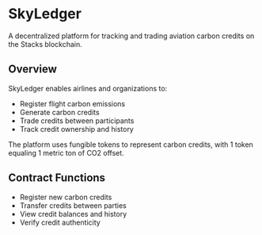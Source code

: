 # SkyLedger

A decentralized platform for tracking and trading aviation carbon credits on the Stacks blockchain.

## Overview

SkyLedger enables airlines and organizations to:
- Register flight carbon emissions
- Generate carbon credits
- Trade credits between participants
- Track credit ownership and history

The platform uses fungible tokens to represent carbon credits, with 1 token equaling 1 metric ton of CO2 offset.

## Contract Functions

- Register new carbon credits
- Transfer credits between parties
- View credit balances and history
- Verify credit authenticity